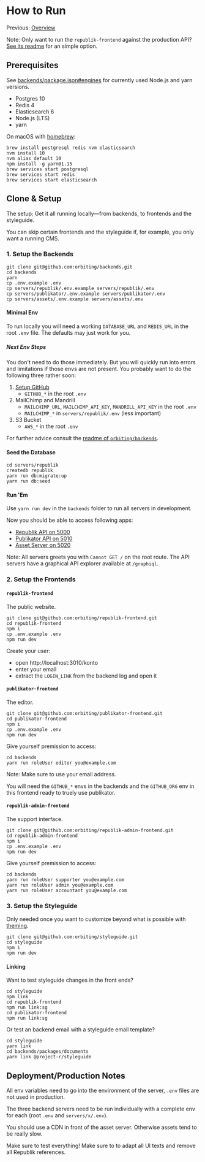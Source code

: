 # How to Run

Previous: [Overview](./overview.md)

Note: Only want to run the `republik-frontend` against the production API? [See its readme](https://github.com/orbiting/republik-frontend) for an simple option.

## Prerequisites

See [backends/package.json#engines](https://github.com/orbiting/backends/blob/master/package.json) for currently used Node.js and yarn versions.

- Postgres 10
- Redis 4
- Elasticsearch 6
- Node.js (LTS)
- yarn

On macOS with [homebrew](https://brew.sh/):
```
brew install postgresql redis nvm elasticsearch
nvm install 10
nvm alias default 10
npm install -g yarn@1.15
brew services start postgresql
brew services start redis
brew services start elasticsearch
```

## Clone & Setup

The setup: Get it all running locally—from backends, to frontends and the styleguide.

You can skip certain frontends and the styleguide if, for example, you only want a running CMS.

### 1. Setup the Backends

```
git clone git@github.com:orbiting/backends.git
cd backends
yarn
cp .env.example .env
cp servers/republik/.env.example servers/republik/.env
cp servers/publikator/.env.example servers/publikator/.env
cp servers/assets/.env.example servers/assets/.env
```

#### Minimal Env

To run locally you will need a working `DATABASE_URL` and `REDIS_URL` in the root `.env` file. The defaults may just work for you.

##### Next Env Steps

You don't need to do those immediately. But you will quickly run into errors and limitations if those envs are not present. You probably want to do the following three rather soon:

1. [Setup GitHub](https://github.com/orbiting/backends/tree/master/servers/publikator#github)
    - `GITHUB_*` in the root `.env`
2. MailChimp and Mandrill
    - `MAILCHIMP_URL`, `MAILCHIMP_API_KEY`, `MANDRILL_API_KEY` in the root `.env`
    - `MAILCHIMP_*` in `servers/republik/.env` (less important)
3. S3 Bucket
    - `AWS_*` in the root `.env`

For further advice consult the [readme of `orbiting/backends`](https://github.com/orbiting/backends#envs).

#### Seed the Database

```
cd servers/republik
createdb republik
yarn run db:migrate:up
yarn run db:seed
```

#### Run 'Em

Use `yarn run dev` in the `backends` folder to run all servers in development.

Now you should be able to access following apps:

- [Republik API on 5000](http://localhost:5000/graphiql)
- [Publikator API on 5010](http://localhost:5010/graphiql)
- [Asset Server on 5020](http://localhost:5020/)

Note: All servers greets you with `Cannot GET /` on the root route. The API servers have a graphical API explorer available at `/graphiql`.

### 2. Setup the Frontends

#### `republik-frontend`

The public website.

```
git clone git@github.com:orbiting/republik-frontend.git
cd republik-frontend
npm i
cp .env.example .env
npm run dev
```

Create your user:
- open http://localhost:3010/konto
- enter your email
- extract the `LOGIN_LINK` from the backend log and open it

#### `publikator-frontend`

The editor.

```
git clone git@github.com:orbiting/publikator-frontend.git
cd publikator-frontend
npm i
cp .env.example .env
npm run dev
```

Give yourself premission to access:

```
cd backends
yarn run roleUser editor you@example.com
```

Note: Make sure to use your email address.

You will need the `GITHUB_*` envs in the backends and the `GITHUB_ORG` env in this frontend ready to truely use publikator.

#### `republik-admin-frontend`

The support interface.

```
git clone git@github.com:orbiting/republik-admin-frontend.git
cd republik-admin-frontend
npm i
cp .env.example .env
npm run dev
```

Give yourself premission to access:

```
cd backends
yarn run roleUser supporter you@example.com
yarn run roleUser admin you@example.com
yarn run roleUser accountant you@example.com
```

### 3. Setup the Styleguide

Only needed once you want to customize beyond what is possible with [theming](https://github.com/orbiting/styleguide#theming).

```
git clone git@github.com:orbiting/styleguide.git
cd styleguide
npm i
npm run dev
```

#### Linking

Want to test styleguide changes in the front ends?

```
cd styleguide
npm link
cd republik-frontend
npm run link:sg
cd publikator-frontend
npm run link:sg
```

Or test an backend email with a styleguide email template?

```
cd styleguide
yarn link
cd backends/packages/documents
yarn link @project-r/styleguide
```

## Deployment/Production Notes

All env variables need to go into the environment of the server, `.env` files are not used in production.

The three backend servers need to be run individually with a complete env for each (root `.env` and `servers/x/.env`).

You should use a CDN in front of the asset server. Otherwise assets tend to be really slow.

Make sure to test everything! Make sure to to adapt all UI texts and remove all Republik references.
